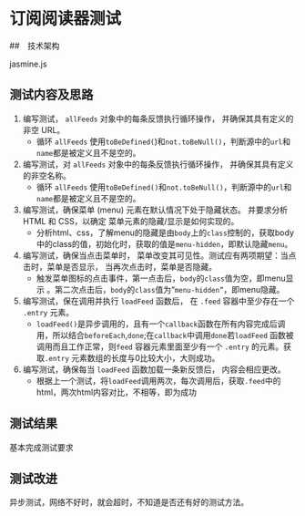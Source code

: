 # 订阅阅读器测试

##　技术架构

  jasmine.js

## 测试内容及思路

1. 编写测试， `allFeeds` 对象中的每条反馈执行循环操作， 并确保其具有定义的非空 URL。
   - 循环 `allFeeds` 使用`toBeDefined(`)和`not.toBeNull()`，判断源中的`url`和`name`都是被定义且不是空的。
2. 编写测试，对 `allFeeds` 对象中的每条反馈执行循环操作， 并确保其具有定义的非空名称。 
   - 循环 `allFeeds` 使用`toBeDefined()`和`not.toBeNull()`，判断源中的`url`和`name`都是被定义且不是空的。
3. 编写测试，确保菜单 (menu) 元素在默认情况下处于隐藏状态。 并要求分析 HTML 和 CSS，以确定 菜单元素的隐藏/显示是如何实现的。
   - 分析html、css，了解menu的隐藏是由`body`上的`class`控制的，获取body中的class的值，初始化时，获取的值是`menu-hidden`，即默认隐藏`menu`。
4. 编写测试，确保当点击菜单时， 菜单改变其可见性。测试应有两项期望：当点击时，菜单是否显示， 当再次点击时，菜单是否隐藏。
   - 触发菜单图标的点击事件，第一点击后，`body`的`class`值为空，即menu显示 。第二次点击后，`body`的`class`值为“`menu-hidden”`，即menu隐藏。
5. 编写测试，保在调用并执行 `loadFeed` 函数后， 在 `.feed` 容器中至少存在一个 `.entry` 元素。
   - `loadFeed()`是异步调用的，且有一个`callback`函数在所有内容完成后调用，所以结合`beforeEach`,`done`;在`callback`中调用`done`若`loadFeed` 函数被调用而且工作正常，则`feed` 容器元素里面至少有一个 `.entry` 的元素。获取`.entry` 元素数组的长度与0比较大小，大则成功。
6. 编写测试，确保每当 `loadFeed` 函数加载一条新反馈后， 内容会相应更改。
   - 根据上一个测试，将`loadFeed`调用两次，每次调用后，获取`.feed`中的html，两次html内容对比，不相等，即为成功

## 测试结果

   基本完成测试要求

## 测试改进

   异步测试，网络不好时，就会超时，不知道是否还有好的测试方法。
